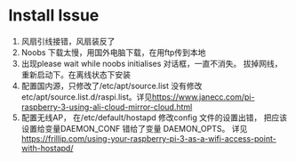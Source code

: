 # Install Issue

1. 风扇引线接错，风扇装反了
2. Noobs 下载太慢，用国外电脑下载，在用ftp传到本地
3. 出现please wait while noobs initialises 对话框，一直不消失。 拔掉网线，重新启动下。在离线状态下安装
4. 配置国内源，只修改了/etc/apt/source.list 没有修改 etc/apt/source.list.d/raspi.list。详见<https://www.janecc.com/pi-raspberry-3-using-ali-cloud-mirror-cloud.html>
5. 配置无线AP， 在/etc/default/hostapd 修改config 文件的设置出错， 把应该设置给变量DAEMON_CONF 错给了变量 DAEMON_OPTS。 详见<https://frillip.com/using-your-raspberry-pi-3-as-a-wifi-access-point-with-hostapd/>

